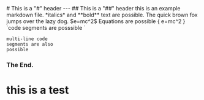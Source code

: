 <link rel="stylesheet" type="text/css" media="all" href="test.css" />
# This is a "#" header
---
## This is a "##" header
this is an example markdown file.  *italics*  and **bold** text are possible.  
The quick brown fox jumps over the lazy dog.  
$e=mc^2$  
Equations are possible  
{ e=mc^2 }  
`code segments are posssible `  

```
multi-line code
segments are also
possible
```

### The End.

<h1> this is a test </h1>





